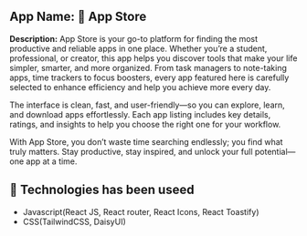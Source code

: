 ## App Name: 📱 App Store
**Description:** App Store is your go-to platform for finding the most productive and reliable apps in one place. Whether you’re a student, professional, or creator, this app helps you discover tools that make your life simpler, smarter, and more organized. From task managers to note-taking apps, time trackers to focus boosters, every app featured here is carefully selected to enhance efficiency and help you achieve more every day.

The interface is clean, fast, and user-friendly—so you can explore, learn, and download apps effortlessly. Each app listing includes key details, ratings, and insights to help you choose the right one for your workflow.

With App Store, you don’t waste time searching endlessly; you find what truly matters. Stay productive, stay inspired, and unlock your full potential—one app at a time.

## 🔧 Technologies has been useed
- Javascript(React JS, React router, React Icons, React Toastify)  
- CSS(TailwindCSS, DaisyUI)
